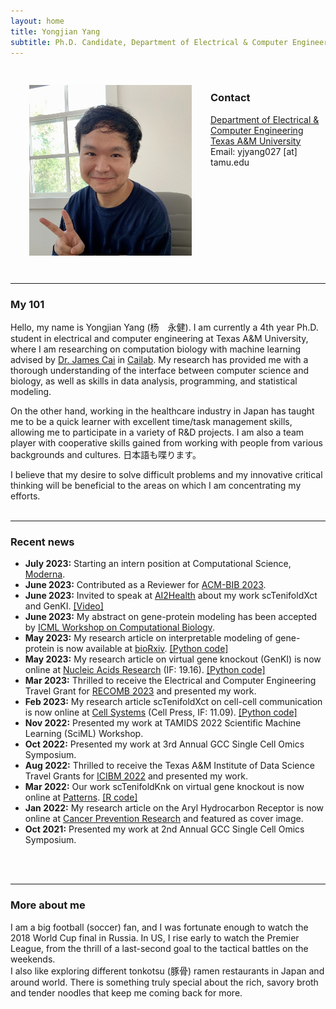 ```yaml
---
layout: home
title: Yongjian Yang
subtitle: Ph.D. Candidate, Department of Electrical & Computer Engineering, Texas A&M University
---
```


<style>
  img {
    margin: 30px;
  }
</style>
<img align="left" src="assets/img/image.jpeg" alt="yjgeno" width=260>
<br>

### Contact <br>
[Department of Electrical & Computer Engineering](https://engineering.tamu.edu/electrical) <br>
[Texas A&M University](http://www.tamu.edu) <br>
Email: yjyang027 [at] tamu.edu <br>
<br clear="left"/>
<hr>

### My 101
Hello, my name is Yongjian Yang (杨　永健). I am currently a 4th year Ph.D. student in electrical and computer engineering at Texas A&M University, where I am researching on computation biology with machine learning advised by [Dr. James Cai](https://engineering.tamu.edu/electrical/profiles/james-cai.html) in [Cailab](https://cailab-tamu.github.io). My research has provided me with a thorough understanding of the interface between computer science and biology, as well as skills in data analysis, programming, and statistical modeling.

On the other hand, working in the healthcare industry in Japan has taught me to be a quick learner with excellent time/task management skills, allowing me to participate in a variety of R&D projects. I am also a team player with cooperative skills gained from working with people from various backgrounds and cultures. 日本語も喋ります。

I believe that my desire to solve difficult problems and my innovative critical thinking will be beneficial to the areas on which I am concentrating my efforts.
<br>
<br>
<hr>

### Recent news
* **July 2023:** Starting an intern position at Computational Science, [Moderna](https://www.modernatx.com/en-US).
* **June 2023:** Contributed as a Reviewer for [ACM-BIB 2023](https://acm-bcb.org).
* **June 2023:** Invited to speak at [AI2Health](https://ai2healthcare.github.io/archive) about my work scTenifoldXct and GenKI.  [\[Video\]](https://youtu.be/AKwP9rzrbVU?t=165)
* **June 2023:** My abstract on gene-protein modeling has been accepted by [ICML Workshop on Computational Biology](https://icml-compbio.github.io/).
* **May 2023:** My research article on interpretable modeling of gene-protein is now available at [bioRxiv](https://www.biorxiv.org/content/10.1101/2023.05.16.541011v2). [\[Python code\]](https://github.com/yjgeno/Multimodal_22)
* **May 2023:** My research article on virtual gene knockout (GenKI) is now online at [Nucleic Acids Research](https://doi.org/10.1093/nar/gkad450) (IF: 19.16). [\[Python code\]](https://github.com/yjgeno/GenKI)
* **Mar 2023:** Thrilled to receive the Electrical and Computer Engineering Travel Grant for [RECOMB 2023](http://recomb2023.bilkent.edu.tr) and presented my work.
* **Feb 2023:** My research article scTenifoldXct on cell-cell communication is now online at [Cell Systems](https://www.cell.com/cell-systems/pdf/S2405-4712(23)00030-3.pdf) (Cell Press, IF: 11.09). [\[Python code\]](https://github.com/cailab-tamu/scTenifoldXct)
* **Nov 2022:** Presented my work at TAMIDS 2022 Scientific Machine Learning (SciML) Workshop.
* **Oct 2022:** Presented my work at 3rd Annual GCC Single Cell Omics Symposium.
* **Aug 2022:** Thrilled to receive the Texas A&M Institute of Data Science Travel Grants for [ICIBM 2022](https://icibm2022.iaibm.org) and presented my work.
* **Mar 2022:** Our work scTenifoldKnk on virtual gene knockout is now online at [Patterns](https://www.sciencedirect.com/science/article/pii/S2666389922000010). [\[R code\]](https://github.com/cailab-tamu/scTenifoldKnk)
* **Jan 2022:** My research article on the Aryl Hydrocarbon Receptor is now online at [Cancer Prevention Research](https://aacrjournals.org/cancerpreventionresearch/article/15/1/17/675000) and featured as cover image.
* **Oct 2021:** Presented my work at 2nd Annual GCC Single Cell Omics Symposium.
<br>
<br>
<hr>

### More about me
I am a big football (soccer) fan, and I was fortunate enough to watch the 2018 World Cup final in Russia. In US, I rise early to watch the Premier League, from the thrill of a last-second goal to the tactical battles on the weekends.<br>
I also like exploring different tonkotsu (豚骨) ramen restaurants in Japan and around world. There is something truly special about the rich, savory broth and tender noodles that keep me coming back for more.